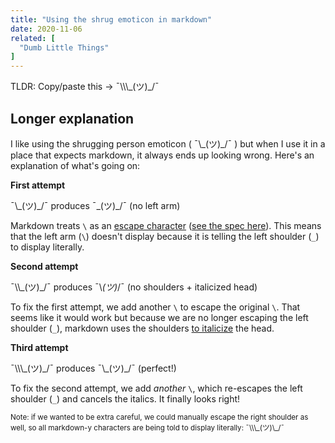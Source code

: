 ```yaml
---
title: "Using the shrug emoticon in markdown"
date: 2020-11-06
related: [
  "Dumb Little Things"
]
---
```


TLDR: Copy/paste this →  ¯\\\\\\\_(ツ)\_/¯

## Longer explanation

I like using the shrugging person emoticon ( ¯\\\_(ツ)\_/¯ ) but when I use it in a place that expects markdown, it always ends up looking wrong. Here's an explanation of what's going on:

**First attempt**

¯\\\_(ツ)\_/¯ produces ¯\_(ツ)_/¯ (no left arm)

Markdown treats `\` as an [escape character](https://en.wikipedia.org/wiki/Escape_character) ([see the spec here](https://daringfireball.net/projects/markdown/syntax#backslash)). This means that the left arm (`\`) doesn't display because it is telling the left shoulder (`_`) to display literally.

**Second attempt**

¯\\\\\_(ツ)\_/¯  produces ¯\\_(ツ)_/¯ (no shoulders + italicized head)

To fix the first attempt, we add another `\` to escape the original `\`. That seems like it would work but because we are no longer escaping the left shoulder (`_`), markdown uses the shoulders [to italicize](https://daringfireball.net/projects/markdown/syntax#em) the head.

**Third attempt**

¯\\\\\\\_(ツ)\_/¯ produces ¯\\\_(ツ)\_/¯ (perfect!)

To fix the second attempt, we add *another* `\`, which re-escapes the left shoulder (`_`) and cancels the italics. It finally looks right!

<small>Note: if we wanted to be extra careful, we could manually escape the right shoulder as well, so all markdown-y characters are being told to display literally: ¯\\\\\\\_(ツ)\\\_/¯</small>

